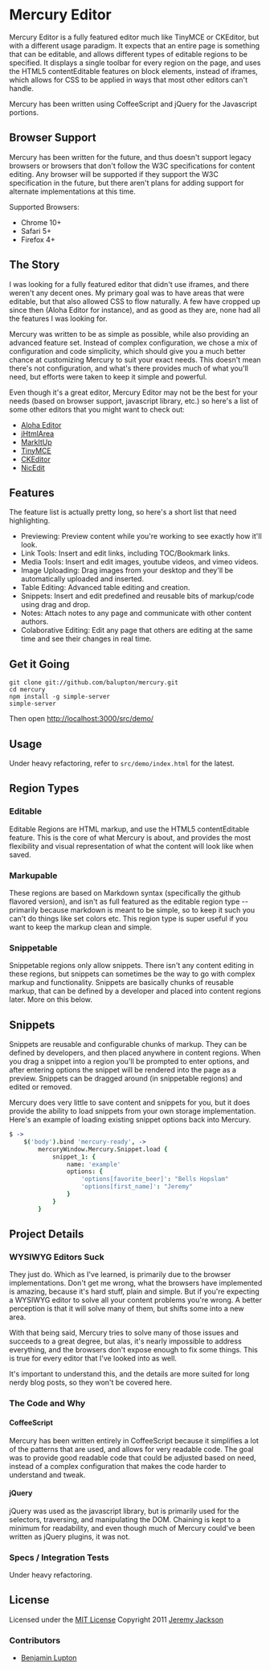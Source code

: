 # Mercury Editor

Mercury Editor is a fully featured editor much like TinyMCE or CKEditor, but with a different usage paradigm.	It expects that an entire page is something that can be editable, and allows different types of editable regions to be specified.	It displays a single toolbar for every region on the page, and uses the HTML5 contentEditable features on block elements, instead of iframes, which allows for CSS to be applied in ways that most other editors can't handle.

Mercury has been written using CoffeeScript and jQuery for the Javascript portions.


## Browser Support

Mercury has been written for the future, and thus doesn't support legacy browsers or browsers that don't follow the W3C specifications for content editing.	Any browser will be supported if they support the W3C specification in the future, but there aren't plans for adding support for alternate implementations at this time.

Supported Browsers:

- Chrome 10+
- Safari 5+
- Firefox 4+


## The Story

I was looking for a fully featured editor that didn't use iframes, and there weren't any decent ones.	My primary goal was to have areas that were editable, but that also allowed CSS to flow naturally.	A few have cropped up since then (Aloha Editor for instance), and as good as they are, none had all the features I was looking for.

Mercury was written to be as simple as possible, while also providing an advanced feature set.	Instead of complex configuration, we chose a mix of configuration and code simplicity, which should give you a much better chance at customizing Mercury to suit your exact needs.	This doesn't mean there's not configuration, and what's there provides much of what you'll need, but efforts were taken to keep it simple and powerful.

Even though it's a great editor, Mercury Editor may not be the best for your needs (based on browser support, javascript library, etc.) so here's a list of some other editors that you might want to check out:

- [Aloha Editor](http://www.aloha-editor.org/)
- [jHtmlArea](http://jhtmlarea.codeplex.com/)
- [MarkItUp](http://markitup.jaysalvat.com/home/)
- [TinyMCE](http://tinymce.moxiecode.com/)
- [CKEditor](http://ckeditor.com/)
- [NicEdit](http://nicedit.com/)


## Features

The feature list is actually pretty long, so here's a short list that need highlighting.

- Previewing: Preview content while you're working to see exactly how it'll look.
- Link Tools: Insert and edit links, including TOC/Bookmark links.
- Media Tools: Insert and edit images, youtube videos, and vimeo videos.
- Image Uploading: Drag images from your desktop and they'll be automatically uploaded and inserted.
- Table Editing: Advanced table editing and creation.
- Snippets: Insert and edit predefined and reusable bits of markup/code using drag and drop.
- Notes: Attach notes to any page and communicate with other content authors.
- Colaborative Editing: Edit any page that others are editing at the same time and see their changes in real time.


## Get it Going

	git clone git://github.com/balupton/mercury.git
	cd mercury
	npm install -g simple-server
	simple-server

Then open [http://localhost:3000/src/demo/](http://localhost:3000/src/demo/)


## Usage

Under heavy refactoring, refer to `src/demo/index.html` for the latest.


## Region Types

### Editable

Editable Regions are HTML markup, and use the HTML5 contentEditable feature.	This is the core of what Mercury is about, and provides the most flexibility and visual representation of what the content will look like when saved.

### Markupable

These regions are based on Markdown syntax (specifically the github flavored version), and isn't as full featured as the editable region type -- primarily because markdown is meant to be simple, so to keep it such you can't do things like set colors etc.	This region type is super useful if you want to keep the markup clean and simple.

### Snippetable

Snippetable regions only allow snippets.	There isn't any content editing in these regions, but snippets can sometimes be the way to go with complex markup and functionality.	Snippets are basically chunks of reusable markup, that can be defined by a developer and placed into content regions later.	More on this below.


## Snippets

Snippets are reusable and configurable chunks of markup.	They can be defined by developers, and then placed anywhere in content regions.	When you drag a snippet into a region you'll be prompted to enter options, and after entering options the snippet will be rendered into the page as a preview.	Snippets can be dragged around (in snippetable regions) and edited or removed.

Mercury does very little to save content and snippets for you, but it does provide the ability to load snippets from your own storage implementation.	Here's an example of loading existing snippet options back into Mercury.

``` coffeescript
$ ->
	$('body').bind 'mercury-ready', ->
		mercuryWindow.Mercury.Snippet.load {
			snippet_1: {
				name: 'example'
				options: {
					'options[favorite_beer]': "Bells Hopslam"
					'options[first_name]': "Jeremy"
				}
			}
		}
```


## Project Details

### WYSIWYG Editors Suck

They just do.	Which as I've learned, is primarily due to the browser implementations.	Don't get me wrong, what the browsers have implemented is amazing, because it's hard stuff, plain and simple.	But if you're expecting a WYSIWYG editor to solve all your content problems you're wrong.	A better perception is that it will solve many of them, but shifts some into a new area.

With that being said, Mercury tries to solve many of those issues and succeeds to a great degree, but alas, it's nearly impossible to address everything, and the browsers don't expose enough to fix some things.	This is true for every editor that I've looked into as well.

It's important to understand this, and the details are more suited for long nerdy blog posts, so they won't be covered here.

### The Code and Why

#### CoffeeScript

Mercury has been written entirely in CoffeeScript because it simplifies a lot of the patterns that are used, and allows for very readable code.	The goal was to provide good readable code that could be adjusted based on need, instead of a complex configuration that makes the code harder to understand and tweak.

#### jQuery

jQuery was used as the javascript library, but is primarily used for the selectors, traversing, and manipulating the DOM.	Chaining is kept to a minimum for readability, and even though much of Mercury could've been written as jQuery plugins, it was not.


### Specs / Integration Tests

Under heavy refactoring.


## License

Licensed under the [MIT License](http://creativecommons.org/licenses/MIT/)
Copyright 2011 [Jeremy Jackson](https://github.com/jejacks0n)

### Contributors

- [Benjamin Lupton](https://github.com/balupton)